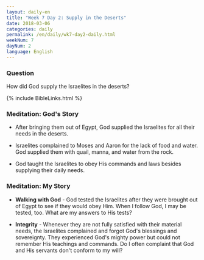 ```yaml
---
layout: daily-en
title: "Week 7 Day 2: Supply in the Deserts"
date: 2018-03-06
categories: daily
permalink: /en/daily/wk7-day2-daily.html
weekNum: 7
dayNum: 2
language: English
---
```


### Question     
How did God supply the Israelites in the deserts?

{% include BibleLinks.html %} 

### Meditation: God's Story   
+ After bringing them out of Egypt, God supplied the Israelites for all their needs in the deserts. 

+ Israelites complained to Moses and Aaron for the lack of food and water. God supplied them with quail, manna, and water from the rock. 

+ God taught the Israelites to obey His commands and laws besides supplying their daily needs. 

### Meditation: My Story   
+ **Walking with God** - God tested the Israelites after they were brought out of Egypt to see if they would obey Him. When I follow God, I may be tested, too. What are my answers to His tests? 

+ **Integrity** - Whenever they are not fully satisfied with their material needs, the Israelites complained and forgot God's blessings and sovereignty. They experienced God's mighty power but could not remember His teachings and commands. Do I often complaint that God and His servants don't conform to my will? 
